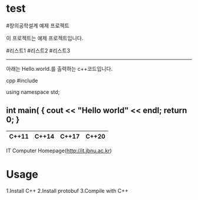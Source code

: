 # test



#창의공학설계 예제 프로젝트

이 프로젝트는 예제 프로젝트입니다.

#리스트1
#리스트2
#리스트3

------------------------------------------------

아래는 Hello.world.를 출력하는 c++코드입니다.

cpp
#include <iostream>

using namespace std;

int main(
{
cout << "Hello world" << endl;
return 0;
}
---

| C++11 | C++14 | C++17 | C++20 |
| :---: | :---: | :---: | :---: |

IT Computer Homepage(http://it.jbnu.ac.kr)

# Usage 
1.Install C++
2.Install protobuf
3.Compile with C++

